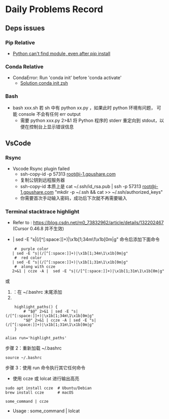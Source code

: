

# Daily Problems Record


## Deps issues


### Pip Relative
- [Python can't find module, even after pip install](https://www.reddit.com/r/learnpython/comments/osvtik/python_cant_find_module_even_after_pip_install/)



### Conda Relative
- CondaError: Run 'conda init' before 'conda activate'
  - [Solution conda init zsh](https://stackoverflow.com/a/78101613/10247834)

### Bash
- bash xxx.sh 若 sh 中有 python xx.py ，如果此时 python 环境有问题， 可能 console 不会有任何 err output
  - 需要 python xxx.py 2>&1 将 Python 程序的 stderr 重定向到 stdout，以便在控制台上显示错误信息

## VsCode

### Rsync
- Vscode Rsync plugin failed 
  - ssh-copy-id -p 57313 root@i-1.gpushare.com
  - 复制公钥到远程服务器
  - ssh-copy-id 本质上是 cat ~/.ssh/id_rsa.pub | ssh -p 57313 root@i-1.gpushare.com "mkdir -p ~/.ssh && cat >> ~/.ssh/authorized_keys"
  - 你需要首次手动输入密码，成功后下次就不再需要输入


### Terminal stacktrace highlight
- Refer to : https://blog.csdn.net/m0_73832962/article/details/132202467 (Cursor 0.46.8 并不生效)

- | sed -E "s|(/[^[:space:]]+)|\x1b[1;34m\1\x1b[0m|g"
命令后添加下面命令
```aiignore
    #  purple color
   | sed -E "s|(/[^[:space:]]+)|\x1b[1;34m\1\x1b[0m|g"
    #  red color
   | sed -E "s|(/[^[:space:]]+)|\x1b[1;31m\1\x1b[0m|g"
    #  along with ccze
   2>&1 | ccze -A |  sed -E "s|(/[^[:space:]]+)|\x1b[1;31m\1\x1b[0m|g"

```
或

1. ：在 ~/.bashrc 末尾添加
2. 
```aiignore
    highlight_paths() {
        # "$@" 2>&1 | sed -E "s|(/[^[:space:]]+)|\x1b[1;34m\1\x1b[0m|g"
        "$@" 2>&1 | ccze -A | sed -E "s|(/[^[:space:]]+)|\x1b[1;31m\1\x1b[0m|g"
    }

alias run='highlight_paths'
```

步骤 2：重新加载 ~/.bashrc
```aiignore
source ~/.bashrc
```

步骤 3：使用 run 命令执行其它任何命令


- 使用 ccze 或 lolcat 进行输出高亮
```aiignore
sudo apt install ccze  # Ubuntu/Debian
brew install ccze      # macOS

some_command | ccze
```
- Usage : some_command | lolcat


